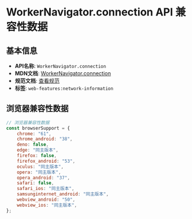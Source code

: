 # WorkerNavigator.connection API 兼容性数据

## 基本信息

- **API名称**: `WorkerNavigator.connection`
- **MDN文档**: [WorkerNavigator.connection](https://developer.mozilla.org/docs/Web/API/WorkerNavigator/connection)
- **规范文档**: [查看规范](https://wicg.github.io/netinfo/#connection-attribute)
- **标签**: `web-features:network-information`

## 浏览器兼容性数据

```javascript
// 浏览器兼容性数据
const browserSupport = {
    chrome: "61",
    chrome_android: "38",
    deno: false,
    edge: "同主版本",
    firefox: false,
    firefox_android: "53",
    oculus: "同主版本",
    opera: "同主版本",
    opera_android: "37",
    safari: false,
    safari_ios: "同主版本",
    samsunginternet_android: "同主版本",
    webview_android: "50",
    webview_ios: "同主版本",
};

```

